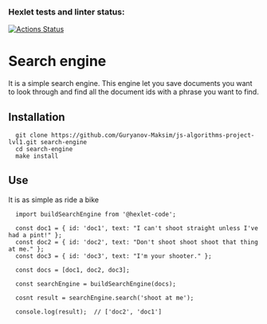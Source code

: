 ### Hexlet tests and linter status:
[![Actions Status](https://github.com/Guryanov-Maksim/js-algorithms-project-lvl1/workflows/hexlet-check/badge.svg)](https://github.com/Guryanov-Maksim/js-algorithms-project-lvl1/actions)

# Search engine

It is a simple search engine. This engine let you save documents you want to look through and find all the document ids with a phrase you want to find.

## Installation

      git clone https://github.com/Guryanov-Maksim/js-algorithms-project-lvl1.git search-engine
      cd search-engine
      make install

## Use

It is as simple as ride a bike

      import buildSearchEngine from '@hexlet-code';

      const doc1 = { id: 'doc1', text: "I can't shoot straight unless I've had a pint!" };
      const doc2 = { id: 'doc2', text: "Don't shoot shoot shoot that thing at me." };
      const doc3 = { id: 'doc3', text: "I'm your shooter." };

      const docs = [doc1, doc2, doc3];

      const searchEngine = buildSearchEngine(docs);

      cosnt result = searchEngine.search('shoot at me'); 
      
      console.log(result);  // ['doc2', 'doc1']